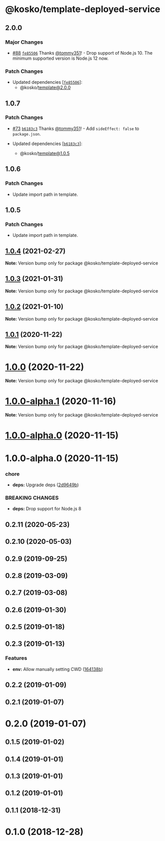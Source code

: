 # @kosko/template-deployed-service

## 2.0.0

### Major Changes

- [#88](https://github.com/tommy351/kosko/pull/88) [`fe85506`](https://github.com/tommy351/kosko/commit/fe8550688d7fe53f006bb64b8dd925348facef04) Thanks [@tommy351](https://github.com/tommy351)! - Drop support of Node.js 10. The minimum supported version is Node.js 12 now.

### Patch Changes

- Updated dependencies [[`fe85506`](https://github.com/tommy351/kosko/commit/fe8550688d7fe53f006bb64b8dd925348facef04)]:
  - @kosko/template@2.0.0

## 1.0.7

### Patch Changes

- [#73](https://github.com/tommy351/kosko/pull/73) [`b6183c3`](https://github.com/tommy351/kosko/commit/b6183c3781ab3f1f1d21de8fbd21e5ef0ca37e17) Thanks [@tommy351](https://github.com/tommy351)! - Add `sideEffect: false` to `package.json`.

- Updated dependencies [[`b6183c3`](https://github.com/tommy351/kosko/commit/b6183c3781ab3f1f1d21de8fbd21e5ef0ca37e17)]:
  - @kosko/template@1.0.5

## 1.0.6

### Patch Changes

- Update import path in template.

## 1.0.5

### Patch Changes

- Update import path in template.

## [1.0.4](https://github.com/tommy351/kosko/compare/@kosko/template-deployed-service@1.0.3...@kosko/template-deployed-service@1.0.4) (2021-02-27)

**Note:** Version bump only for package @kosko/template-deployed-service

## [1.0.3](https://github.com/tommy351/kosko/compare/@kosko/template-deployed-service@1.0.2...@kosko/template-deployed-service@1.0.3) (2021-01-31)

**Note:** Version bump only for package @kosko/template-deployed-service

## [1.0.2](https://github.com/tommy351/kosko/compare/@kosko/template-deployed-service@1.0.1...@kosko/template-deployed-service@1.0.2) (2021-01-10)

**Note:** Version bump only for package @kosko/template-deployed-service

## [1.0.1](https://github.com/tommy351/kosko/compare/@kosko/template-deployed-service@1.0.0...@kosko/template-deployed-service@1.0.1) (2020-11-22)

**Note:** Version bump only for package @kosko/template-deployed-service

# [1.0.0](https://github.com/tommy351/kosko/compare/@kosko/template-deployed-service@1.0.0-alpha.1...@kosko/template-deployed-service@1.0.0) (2020-11-22)

**Note:** Version bump only for package @kosko/template-deployed-service

# [1.0.0-alpha.1](https://github.com/tommy351/kosko/compare/@kosko/template-deployed-service@1.0.0-alpha.0...@kosko/template-deployed-service@1.0.0-alpha.1) (2020-11-16)

**Note:** Version bump only for package @kosko/template-deployed-service

# [1.0.0-alpha.0](https://github.com/tommy351/kosko/compare/@kosko/template-deployed-service@1.0.0-alpha.0...@kosko/template-deployed-service@1.0.0-alpha.0) (2020-11-15)

# 1.0.0-alpha.0 (2020-11-15)

### chore

- **deps:** Upgrade deps ([2d9649b](https://github.com/tommy351/kosko/commit/2d9649b2579cdf75529b07ec42d1bc88e8eb937e))

### BREAKING CHANGES

- **deps:** Drop support for Node.js 8

## 0.2.11 (2020-05-23)

## 0.2.10 (2020-05-03)

## 0.2.9 (2019-09-25)

## 0.2.8 (2019-03-09)

## 0.2.7 (2019-03-08)

## 0.2.6 (2019-01-30)

## 0.2.5 (2019-01-18)

## 0.2.3 (2019-01-13)

### Features

- **env:** Allow manually setting CWD ([164138b](https://github.com/tommy351/kosko/commit/164138b5c133d49a84ed85ba31d5e17bd1f05388))

## 0.2.2 (2019-01-09)

## 0.2.1 (2019-01-07)

# 0.2.0 (2019-01-07)

## 0.1.5 (2019-01-02)

## 0.1.4 (2019-01-01)

## 0.1.3 (2019-01-01)

## 0.1.2 (2019-01-01)

## 0.1.1 (2018-12-31)

# 0.1.0 (2018-12-28)
